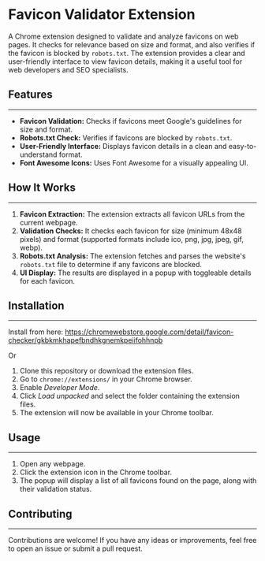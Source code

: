 # Favicon Validator Extension

A Chrome extension designed to validate and analyze favicons on web pages. It checks for relevance based on size and format, and also verifies if the favicon is blocked by `robots.txt`. The extension provides a clear and user-friendly interface to view favicon details, making it a useful tool for web developers and SEO specialists.

## Features
------------

- **Favicon Validation:** Checks if favicons meet Google's guidelines for size and format.
- **Robots.txt Check:** Verifies if favicons are blocked by `robots.txt`.
- **User-Friendly Interface:** Displays favicon details in a clean and easy-to-understand format.
- **Font Awesome Icons:** Uses Font Awesome for a visually appealing UI.

## How It Works
----------------

1. **Favicon Extraction:** The extension extracts all favicon URLs from the current webpage.
2. **Validation Checks:** It checks each favicon for size (minimum 48x48 pixels) and format (supported formats include ico, png, jpg, jpeg, gif, webp).
3. **Robots.txt Analysis:** The extension fetches and parses the website's `robots.txt` file to determine if any favicons are blocked.
4. **UI Display:** The results are displayed in a popup with toggleable details for each favicon.

## Installation
--------------

Install from here: https://chromewebstore.google.com/detail/favicon-checker/gkbkmkhapefbndhkgnemkpeiifohhnpb

Or

1. Clone this repository or download the extension files.
2. Go to `chrome://extensions/` in your Chrome browser.
3. Enable *Developer Mode*.
4. Click *Load unpacked* and select the folder containing the extension files.
5. The extension will now be available in your Chrome toolbar.

## Usage
-----

1. Open any webpage.
2. Click the extension icon in the Chrome toolbar.
3. The popup will display a list of all favicons found on the page, along with their validation status.

## Contributing
--------------

Contributions are welcome! If you have any ideas or improvements, feel free to open an issue or submit a pull request.



